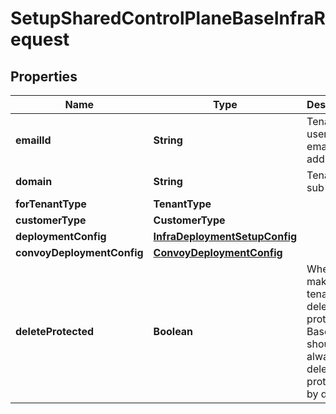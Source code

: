 

# SetupSharedControlPlaneBaseInfraRequest


## Properties

Name | Type | Description | Notes
------------ | ------------- | ------------- | -------------
**emailId** | **String** | Tenant user&#39;s email address | 
**domain** | **String** | Tenant&#39;s sub domain | 
**forTenantType** | **TenantType** |  | 
**customerType** | **CustomerType** |  |  [optional]
**deploymentConfig** | [**InfraDeploymentSetupConfig**](InfraDeploymentSetupConfig.md) |  | 
**convoyDeploymentConfig** | [**ConvoyDeploymentConfig**](ConvoyDeploymentConfig.md) |  |  [optional]
**deleteProtected** | **Boolean** | Whether to make the tenant delete protected. Base scp should always be delete protected by default. |  [optional]



